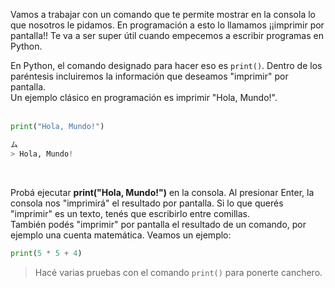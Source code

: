 Vamos a trabajar con un comando que te permite mostrar en la consola lo que nosotros le pidamos. En programación a esto lo llamamos ¡¡imprimir por pantalla!! Te va a ser super útil cuando empecemos a escribir programas en Python.<br>

En Python, el comando designado para hacer eso es `print()`. Dentro de los paréntesis incluiremos la información que deseamos "imprimir" por pantalla.<br>
Un ejemplo clásico en programación es imprimir "Hola, Mundo!".<br>
<br>

``` python
print("Hola, Mundo!")
```

``` python
ム
> Hola, Mundo!
```
<br>

Probá ejecutar **print("Hola, Mundo!")** en la consola. Al presionar Enter, la consola nos "imprimirá" el resultado por pantalla. Si lo que querés "imprimir" es un texto, tenés que escribirlo entre comillas.<br>
También podés "imprimir" por pantalla el resultado de un comando, por ejemplo una cuenta matemática.
Veamos un ejemplo:
<br>

``` python
print(5 * 5 + 4)
```
> Hacé varias pruebas con el comando `print()` para ponerte canchero.